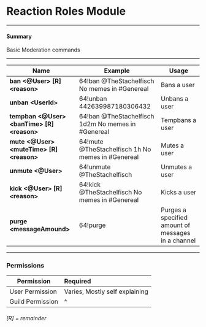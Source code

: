 # Reaction Roles Module

---
#### Summary

Basic Moderation commands

---

| Name                                                | Example                                            | Usage
|-----------------------------------------------------|----------------------------------------------------|----------------------------------------
| **ban &lt;@User> [R]&lt;reason>**                   | 64!ban @TheStachelfisch No memes in #Genereal      | Bans a user
| **unban &lt;UserId>**                               | 64!unban 442639987180306432                        | Unbans a user
| **tempban &lt;@User> &lt;banTime> [R]&lt;reason>**  | 64!ban @TheStachelfisch 1d2m No memes in #Genereal | Tempbans a user
| **mute &lt;@User> &lt;muteTime> [R]&lt;reason>**    | 64!mute @TheStachelfisch 1h No memes in #Genereal  | Mutes a user
| **unmute &lt;@User>**                               | 64!unmute @TheStachelfisch                         | Unmutes a user
| **kick &lt;@User> [R]&lt;reason>**                  | 64!kick @TheStachelfisch No memes in #Genereal     | Kicks a user
| **purge &lt;messageAmound>**                        | 64!purge                                           | Purges a specified amount of messages in a channel
---
### Permissions
| Permission       | Required
| -----------------|:-------------
| User Permission  | Varies, Mostly self explaining
| Guild Permission | ^

###### [R] = remainder